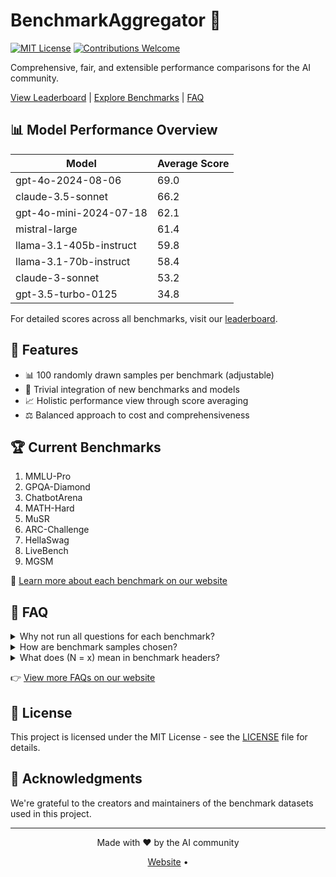 # BenchmarkAggregator 🚀

[![MIT License](https://img.shields.io/badge/License-MIT-green.svg)](https://choosealicense.com/licenses/mit/)
[![Contributions Welcome](https://img.shields.io/badge/contributions-welcome-brightgreen.svg?style=flat)](https://github.com/yourusername/benchmarkaggregator/issues)

Comprehensive, fair, and extensible performance comparisons for the AI community.

[View Leaderboard](https://benchmark-aggregator-lvss.vercel.app/) | [Explore Benchmarks](#benchmarks) | [FAQ](#faq)

## 📊 Model Performance Overview

| Model | Average Score |
|-------|---------------|
| gpt-4o-2024-08-06 | 69.0 |
| claude-3.5-sonnet | 66.2 |
| gpt-4o-mini-2024-07-18 | 62.1 |
| mistral-large | 61.4 |
| llama-3.1-405b-instruct | 59.8 |
| llama-3.1-70b-instruct | 58.4 |
| claude-3-sonnet | 53.2 |
| gpt-3.5-turbo-0125 | 34.8 |

For detailed scores across all benchmarks, visit our [leaderboard](https://benchmark-aggregator-lvss.vercel.app/).

## 🌟 Features

- 📊 100 randomly drawn samples per benchmark (adjustable)
- 🔌 Trivial integration of new benchmarks and models
- 📈 Holistic performance view through score averaging
- ⚖️ Balanced approach to cost and comprehensiveness

## 🏆 Current Benchmarks

1. MMLU-Pro
2. GPQA-Diamond
3. ChatbotArena
4. MATH-Hard
5. MuSR
6. ARC-Challenge
7. HellaSwag
8. LiveBench
9. MGSM

📖 [Learn more about each benchmark on our website](https://benchmark-aggregator-lvss.vercel.app/)

## 🤔 FAQ

<details>
<summary>Why not run all questions for each benchmark?</summary>
Cost considerations. Our approach balances evaluation depth with resource constraints.
</details>

<details>
<summary>How are benchmark samples chosen?</summary>
Random selection, ensuring consistency across all model evaluations.
</details>

<details>
<summary>What does (N = x) mean in benchmark headers?</summary>
Total questions in the benchmark. N/A for Chatbot Arena and LiveBench (results fetched externally).
</details>

👉 [View more FAQs on our website](https://benchmark-aggregator-lvss.vercel.app/)

## 📄 License

This project is licensed under the MIT License - see the [LICENSE](LICENSE) file for details.

## 🙏 Acknowledgments

We're grateful to the creators and maintainers of the benchmark datasets used in this project. 

---

<p align="center">
  Made with ❤️ by the AI community
</p>

<p align="center">
  <a href="https://benchmark-aggregator-lvss.vercel.app/">Website</a> •
</p>